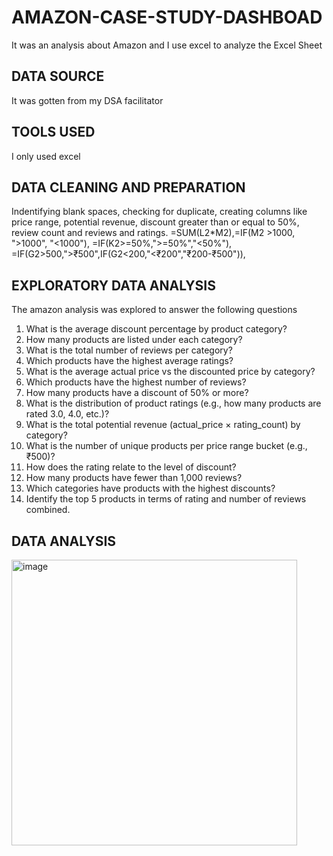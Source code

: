 # AMAZON-CASE-STUDY-DASHBOAD
It was an analysis about Amazon and I use excel to analyze the Excel Sheet
## DATA SOURCE
It was gotten from my DSA facilitator
## TOOLS USED
I only used excel
## DATA CLEANING AND PREPARATION
Indentifying  blank spaces, checking for duplicate, creating columns like price range, potential revenue, discount greater than or equal to 50%, review count and reviews and ratings. =SUM(L2*M2),=IF(M2 >1000, ">1000", "<1000"), =IF(K2>=50%,">=50%","<50%"), =IF(G2>500,">₹500",IF(G2<200,"<₹200","₹200-₹500")),
## EXPLORATORY DATA ANALYSIS
The amazon analysis was explored to answer the following questions
1. What is the average discount percentage by product category? 
2. How many products are listed under each category? 
3. What is the total number of reviews per category? 
4. Which products have the highest average ratings? 
5. What is the average actual price vs the discounted price by category?
 6. Which products have the highest number of reviews? 
7. How many products have a discount of 50% or more? 
8. What is the distribution of product ratings (e.g., how many products are rated 3.0, 4.0, etc.)? 
9. What is the total potential revenue (actual_price × rating_count) by category? 
10. What is the number of unique products per price range bucket (e.g., ₹500)?
11.  How does the rating relate to the level of discount? 
12. How many products have fewer than 1,000 reviews? 
13. Which categories have products with the highest discounts? 
14. Identify the top 5 products in terms of rating and number of reviews combined.

## DATA ANALYSIS
<img width="457" alt="image" src="https://github.com/user-attachments/assets/20938e03-09a8-4e46-b0ba-d64bb3f2f68b" />

